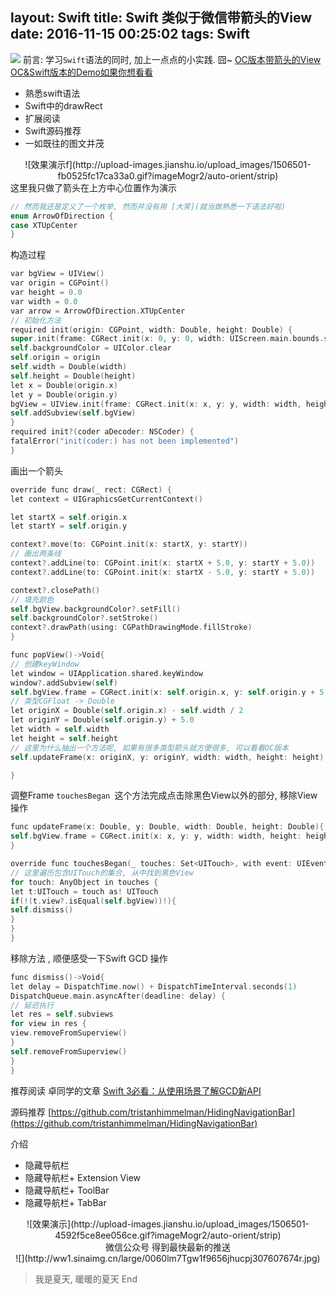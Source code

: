 layout: Swift
title: Swift 类似于微信带箭头的View
date: 2016-11-15 00:25:02
tags: Swift 
---
![](http://ww1.sinaimg.cn/large/e6a4355cgy1fia2snqryaj21z418gtsg.jpg)
前言: 学习`Swift`语法的同时, 加上一点点的小实践. 囧~
[OC版本带箭头的View](http://www.jianshu.com/p/260ca284fda0)
[OC&Swift版本的Demo如果你想看看](https://github.com/summerxx27/XTPopView)
- 熟悉swift语法
- Swift中的drawRect
- 扩展阅读
- Swift源码推荐
- 一如既往的图文并茂

<!-- more -->
<div align=center>
![效果演示f](http://upload-images.jianshu.io/upload_images/1506501-fb0525fc17ca33a0.gif?imageMogr2/auto-orient/strip)
</div>
这里我只做了箭头在上方中心位置作为演示

```objectivec
// 然而我还是定义了一个枚举, 然而并没有用 [大笑](就当做熟悉一下语法好啦)
enum ArrowOfDirection {
case XTUpCenter
}
```

构造过程
```objectivec
var bgView = UIView()
var origin = CGPoint()
var height = 0.0
var width = 0.0
var arrow = ArrowOfDirection.XTUpCenter
// 初始化方法
required init(origin: CGPoint, width: Double, height: Double) {
super.init(frame: CGRect.init(x: 0, y: 0, width: UIScreen.main.bounds.size.width, height: UIScreen.main.bounds.height))
self.backgroundColor = UIColor.clear
self.origin = origin
self.width = Double(width)
self.height = Double(height)
let x = Double(origin.x)
let y = Double(origin.y)
bgView = UIView.init(frame: CGRect.init(x: x, y: y, width: width, height: height))
self.addSubview(self.bgView)
}
required init?(coder aDecoder: NSCoder) {
fatalError("init(coder:) has not been implemented")
}
```
画出一个箭头
```objectivec
override func draw(_ rect: CGRect) {
let context = UIGraphicsGetCurrentContext()

let startX = self.origin.x
let startY = self.origin.y

context?.move(to: CGPoint.init(x: startX, y: startY))
// 画出两条线
context?.addLine(to: CGPoint.init(x: startX + 5.0, y: startY + 5.0))
context?.addLine(to: CGPoint.init(x: startX - 5.0, y: startY + 5.0))

context?.closePath()
// 填充颜色
self.bgView.backgroundColor?.setFill()
self.backgroundColor?.setStroke()
context?.drawPath(using: CGPathDrawingMode.fillStroke)
}
```
```objectivec
func popView()->Void{
// 创建keyWindow
let window = UIApplication.shared.keyWindow
window?.addSubview(self)
self.bgView.frame = CGRect.init(x: self.origin.x, y: self.origin.y + 5.0, width: 0, height: 0)
// 类型CGFloat -> Double
let originX = Double(self.origin.x) - self.width / 2
let originY = Double(self.origin.y) + 5.0
let width = self.width
let height = self.height
// 这里为什么抽出一个方法呢, 如果有很多类型箭头就方便很多, 可以看看OC版本
self.updateFrame(x: originX, y: originY, width: width, height: height)

}
```
调整Frame 
`touchesBegan `这个方法完成点击除黑色View以外的部分, 移除View操作
```objectivec
func updateFrame(x: Double, y: Double, width: Double, height: Double){
self.bgView.frame = CGRect.init(x: x, y: y, width: width, height: height)
}

override func touchesBegan(_ touches: Set<UITouch>, with event: UIEvent?) {
// 这里遍历包含UITouch的集合, 从中找到黑色View
for touch: AnyObject in touches {
let t:UITouch = touch as! UITouch
if(!(t.view?.isEqual(self.bgView))!){
self.dismiss()
}
}
}
```
移除方法 , 顺便感受一下Swift GCD 操作
```objectivec
func dismiss()->Void{
let delay = DispatchTime.now() + DispatchTimeInterval.seconds(1)
DispatchQueue.main.asyncAfter(deadline: delay) {
// 延迟执行
let res = self.subviews
for view in res {
view.removeFromSuperview()
}
self.removeFromSuperview()
}
}
```
推荐阅读 卓同学的文章
[Swift 3必看：从使用场景了解GCD新API](http://www.jianshu.com/p/fc78dab5736f)

源码推荐
[https://github.com/tristanhimmelman/HidingNavigationBar](https://github.com/tristanhimmelman/HidingNavigationBar)

介绍
- 隐藏导航栏
- 隐藏导航栏+ Extension View
- 隐藏导航栏+ ToolBar
- 隐藏导航栏+ TabBar

<div align=center>
![效果演示](http://upload-images.jianshu.io/upload_images/1506501-4592f5ce8ee056ce.gif?imageMogr2/auto-orient/strip)
</div>
<div align=center>
微信公众号 得到最快最新的推送
</div>

<div align=center>
![](http://ww1.sinaimg.cn/large/0060lm7Tgw1f9656jhucpj307607674r.jpg)
</div>

> 我是夏天, 暖暖的夏天
End
